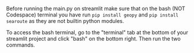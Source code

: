 Before running the main.py on streamlit make sure that on the bash (NOT Codespace) terminal you have run ` pip install geopy ` and ` pip install searoute ` as they are not builtin python modules.  

To access the bash terminal, go to the "terminal" tab at the bottom of your streamlit project and click "bash" on the bottom right. Then run the two commands.
